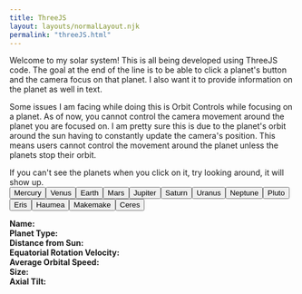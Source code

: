 ```yaml
---
title: ThreeJS
layout: layouts/normalLayout.njk
permalink: "threeJS.html"
---
```

Welcome to my solar system! This is all being developed using ThreeJS code. The goal at the end of the line is to be able to click a planet's button and the camera focus on that planet. I also want it to provide information on the planet as well in text.

Some issues I am facing while doing this is Orbit Controls while focusing on a planet. As of now, you cannot control the camera movement around the planet you are focused on. I am pretty sure this is due to the planet's orbit around the sun having to constantly update the camera's position. This means users cannot control the movement around the planet unless the planets stop their orbit.

If you can't see the planets when you click on it, try looking around, it will show up.
<br>
<button id="followMercuryBtn" onclick='mercuryText()'>Mercury</button><button id="followVenusBtn" onclick='venusText()'>Venus</button><button id="followEarthBtn" onclick='earthText()'>Earth</button><button id="followMarsBtn" onclick='marsText()'>Mars</button><button id="followJupiterBtn" onclick='jupiterText()'>Jupiter</button><button id="followSaturnBtn" onclick='saturnText()'>Saturn</button><button id="followUranusBtn" onclick='uranusText()'>Uranus</button><button id="followNeptuneBtn" onclick='neptuneText()'>Neptune</button><button id="followPlutoBtn" onclick='plutoText()'>Pluto</button><button id="followErisBtn" onclick='erisText()'>Eris</button><button id="followHaumeaBtn" onclick='haumeaText()'>Haumea</button><button id="followMakemakeBtn" onclick='makemakeText()'>Makemake</button><button id="followCeresBtn" onclick='ceresText()'>Ceres</button>
<div id="info">
<p>
<span id='boldStuff'>
<strong>Name:</strong><br>
<strong>Planet Type:</strong><br>
<strong>Distance from Sun:</strong><br>
<strong>Equatorial Rotation Velocity:</strong><br>
<strong>Average Orbital Speed:</strong><br>
<strong>Size:</strong><br>
<strong>Axial Tilt:</strong><br>
</span>
</p>
</div>
<div id="threejs-container">
<canvas id="bg"></canvas>
</div>
<script type="module" src="js/main.js"></script>
<script>
let followMercury = false;
document.getElementById('followMercuryBtn').addEventListener('click', () => {
    followMercury = !followMercury;
    const button = document.getElementById('followMercuryBtn');
});
let followVenus = false;
document.getElementById('followVenusBtn').addEventListener('click', () => {
    followVenus = !followVenus;
    const button = document.getElementById('followVenusBtn');
});
let followEarth = false;
document.getElementById('followEarthBtn').addEventListener('click', () => {
    followEarth = !followEarth;
    const button = document.getElementById('followEarthBtn');
});
let followMars = false;
document.getElementById('followMarsBtn').addEventListener('click', () => {
    followMars = !followMars;
    const button = document.getElementById('followMarsBtn');
});
let followJupiter = false;
document.getElementById('followJupiterBtn').addEventListener('click', () => {
    followJupiter = !followJupiter;
    const button = document.getElementById('followJupiterBtn');
});
let followSaturn = false;
document.getElementById('followSaturnBtn').addEventListener('click', () => {
    followSaturn = !followSaturn;
    const button = document.getElementById('followSaturnBtn');
});
let followUranus = false;
document.getElementById('followUranusBtn').addEventListener('click', () => {
    followUranus = !followUranus;
    const button = document.getElementById('followUranusBtn');
});
let followNeptune = false;
document.getElementById('followNeptuneBtn').addEventListener('click', () => {
    followNeptune = !followNeptune;
    const button = document.getElementById('followNeptuneBtn');
});
let followPluto = false;
document.getElementById('followPlutoBtn').addEventListener('click', () => {
    followPluto = !followPluto;
    const button = document.getElementById('followPlutoBtn');
});
let followEris = false;
document.getElementById('followErisBtn').addEventListener('click', () => {
    followEris = !followEris;
    const button = document.getElementById('followErisBtn');
});
let followHaumea = false;
document.getElementById('followHaumeaBtn').addEventListener('click', () => {
    followHaumea = !followHaumea;
    const button = document.getElementById('followHaumeaBtn');
});
let followMakemake = false;
document.getElementById('followMakemakeBtn').addEventListener('click', () => {
    followMakemake = !followMakemake;
    const button = document.getElementById('followMakemakeBtn');
});
let followCeres = false;
document.getElementById('followCeresBtn').addEventListener('click', () => {
    followCeres = !followCeres;
    const button = document.getElementById('followCeresBtn');
});
</script>